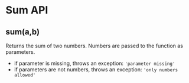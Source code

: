# Sum API

## **sum(a,b)**

Returns the sum of two numbers. Numbers are passed to the function as parameters.

-   if parameter is missing, throws an exception: `'parameter missing'`
-   if parameters are not numbers, throws an exception: `'only numbers allowed'`